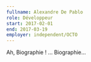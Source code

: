 ```yaml
---
fullname: Alexandre De Pablo
role: Développeur
start: 2017-02-01
end: 2017-03-19
employer: independent/OCTO
---
```


Ah, Biographie ! … Biographie…
